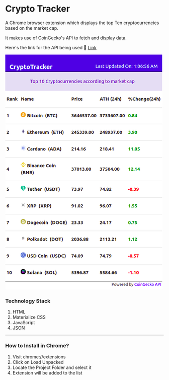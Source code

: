 # Crypto Tracker
A Chrome browser extension which displays the top Ten cryptocurrencies based on the market cap.

It makes use of CoinGecko's API to fetch and display data.

Here's the link for the API being used 🔗
[Link](https://api.coingecko.com/api/v3/coins/markets?vs_currency=inr&per_page=100&page=1&sparkline=false)

![Image](/src/img/crypto-tracker.png)

### Technology Stack
1. HTML
2. Materialize CSS
3. JavaScript
4. JSON
______________________________________________________________________________________________________________________________
### How to Install in Chrome?

1. Visit chrome://extensions
2. Click on Load Unpacked
3. Locate the Project Folder and select it
4. Extension will be added to the list
